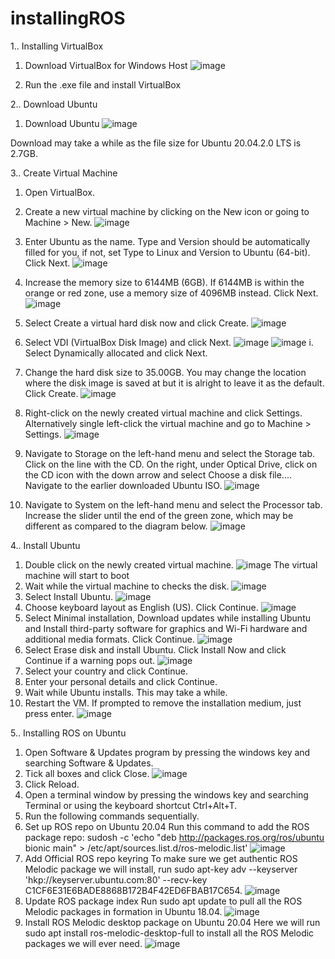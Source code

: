# installingROS
1.. Installing VirtualBox
1.	Download VirtualBox for Windows Host 
 ![image](https://user-images.githubusercontent.com/109753912/180270472-85859d61-8a5a-4884-9a40-8c3d5d53d72b.png)

2.	Run the .exe file and install VirtualBox

2.. Download Ubuntu 
1.	Download Ubuntu 
 ![image](https://user-images.githubusercontent.com/109753912/180270730-e8eff033-8950-4df3-948a-10df1ca432a0.png)

Download may take a while as the file size for Ubuntu 20.04.2.0 LTS is 2.7GB.

3.. Create Virtual Machine
1.	Open VirtualBox.
2.	Create a new virtual machine by clicking on the New icon or going to Machine > New.
 ![image](https://user-images.githubusercontent.com/109753912/180270974-b9472f95-9c34-43fa-aa5b-a652d7afa915.png)

3.	Enter Ubuntu as the name. Type and Version should be automatically filled for you, if not, set Type to Linux and Version to Ubuntu (64-bit). Click Next.
 ![image](https://user-images.githubusercontent.com/109753912/180271009-027bbc31-719a-4dd5-a8d2-44a4620289f5.png)
4.	Increase the memory size to 6144MB (6GB). If 6144MB is within the orange or red zone, use a memory size of 4096MB instead. Click Next.
 ![image](https://user-images.githubusercontent.com/109753912/180271165-cb446ea7-fd9b-4da0-a0be-119f2b0af49f.png)
5.	Select Create a virtual hard disk now and click Create.
![image](https://user-images.githubusercontent.com/109753912/180271210-8b802be6-d69e-4f31-b53d-aa705fc4a33c.png)
6.	Select VDI (VirtualBox Disk Image) and click Next.
 ![image](https://user-images.githubusercontent.com/109753912/180271286-9ab14fbd-97b5-446b-9f22-50d3b4fd648d.png)
 ![image](https://user-images.githubusercontent.com/109753912/180271354-f6525e57-fb6a-4e35-b06c-4525edad2ee0.png)
i.	Select Dynamically allocated and click Next.
7.	Change the hard disk size to 35.00GB. You may change the location where the disk image is saved at but it is alright to leave it as the default. Click Create.
 ![image](https://user-images.githubusercontent.com/109753912/180271447-9cf6295d-78d1-4c23-9fe8-d241c45063b1.png)
8.	Right-click on the newly created virtual machine and click Settings. Alternatively single left-click the virtual machine and go to Machine > Settings.
 ![image](https://user-images.githubusercontent.com/109753912/180271501-b83a5652-7908-4cb8-9e02-d1ea4ecf0459.png)
9.	Navigate to Storage on the left-hand menu and select the Storage tab. Click on the line with the CD. On the right, under Optical Drive, click on the CD icon with the down arrow and select Choose a disk file.... Navigate to the earlier downloaded Ubuntu ISO.
 ![image](https://user-images.githubusercontent.com/109753912/180271566-a314dc0e-57d1-4e0f-a04c-0a5152447589.png)
10.	Navigate to System on the left-hand menu and select the Processor tab. Increase the slider until the end of the green zone, which may be different as compared to the diagram below.
![image](https://user-images.githubusercontent.com/109753912/180271617-2e16ed3a-8102-4c3d-bdb8-4325dc576257.png)

4.. Install Ubuntu
1.	Double click on the newly created virtual machine.
 ![image](https://user-images.githubusercontent.com/109753912/180272123-f64ae47b-f05b-43a9-b665-d206c752f4d2.png)
The virtual machine will start to boot
2.	Wait while the virtual machine to checks the disk.
 ![image](https://user-images.githubusercontent.com/109753912/180272179-151ba4ae-542c-4167-9631-0f5bf9511cdd.png)
3.	Select Install Ubuntu.
 ![image](https://user-images.githubusercontent.com/109753912/180272213-3b3cbedc-0b0e-4f00-b1aa-68279ae95870.png)
4.	Choose  keyboard layout as English (US). Click Continue.
 ![image](https://user-images.githubusercontent.com/109753912/180272254-e1fee089-47cf-44f0-926c-111c8184d0f5.png)
5.	Select Minimal installation, Download updates while installing Ubuntu and Install third-party software for graphics and Wi-Fi hardware and additional media formats. Click Continue.
 ![image](https://user-images.githubusercontent.com/109753912/180272294-252d3490-eaaf-463e-b83a-f0b65d3c1534.png)
6.	Select Erase disk and install Ubuntu. Click Install Now and click Continue if a warning pops out.
 ![image](https://user-images.githubusercontent.com/109753912/180272356-76a81d17-e06b-4715-8c05-3117589e5887.png)
7.	Select your country and click Continue.
8.	Enter your personal details and click Continue.
9.	Wait while Ubuntu installs. This may take a while.
10.	Restart the VM. If prompted to remove the installation medium, just press enter.
![image](https://user-images.githubusercontent.com/109753912/180272398-496acc29-f894-4cc8-9dd8-39f45ebfc77a.png) 

5.. Installing ROS on Ubuntu
1.	Open Software & Updates program by pressing the windows key and searching Software & Updates.
2.	Tick all boxes and click Close.
 ![image](https://user-images.githubusercontent.com/109753912/180272519-3b3f6494-09c5-4c19-9765-c8d457ea9977.png)
3.	Click Reload.
4.	Open a terminal window by pressing the windows key and searching Terminal or using the keyboard shortcut Ctrl+Alt+T.
5.	Run the following commands sequentially. 
6.	Set up ROS repo on Ubuntu 20.04
Run this command to add the ROS package repo: sudosh -c 'echo "deb http://packages.ros.org/ros/ubuntu bionic main" > /etc/apt/sources.list.d/ros-melodic.list'
 ![image](https://user-images.githubusercontent.com/109753912/180272703-ac772ef2-8823-4b1c-b7a1-e1208b723bfb.png)
7.	Add Official ROS repo keyring
To make sure we get authentic ROS Melodic package we will install, run sudo apt-key adv --keyserver 'hkp://keyserver.ubuntu.com:80' --recv-key C1CF6E31E6BADE8868B172B4F42ED6FBAB17C654. 
![image](https://user-images.githubusercontent.com/109753912/180272760-3289cb0c-ab69-45ff-8371-9b5f94e74c86.png)
8.	Update ROS package index
Run sudo apt update to pull all the ROS Melodic packages in formation in Ubuntu 18.04. 
![image](https://user-images.githubusercontent.com/109753912/180272844-b98f41ff-f4ae-4994-8456-1758155a639f.png)
9.	Install ROS Melodic desktop package on Ubuntu 20.04
Here we will run sudo apt install ros-melodic-desktop-full to install all the ROS Melodic packages we will ever need.
 ![image](https://user-images.githubusercontent.com/109753912/180272895-880f9335-ce59-4483-838e-9455f175ba0f.png)




























